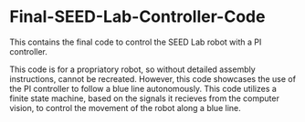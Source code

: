 # Final-SEED-Lab-Controller-Code
This contains the final code to control the SEED Lab robot with a PI controller. 

This code is for a propriatory robot, so without detailed assembly instructions, cannot be recreated. However, this code showcases the use of the PI controller to follow a blue line autonomously. This code utilizes a finite state machine, based on the signals it recieves from the computer vision, to control the movement of the robot along a blue line.
